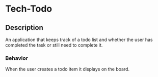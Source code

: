 # Tech-Todo

## Description
An application that keeps track of a todo list and whether the user has completed the task or still need to complete it.

### Behavior
When the user creates a todo item it displays on the board.